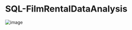 # SQL-FilmRentalDataAnalysis

![image](https://github.com/ParthDahiya/SQL-FilmRentalDataAnalysis/assets/85840226/1131c7c8-0547-49fe-a1be-118fd1b81b88)
